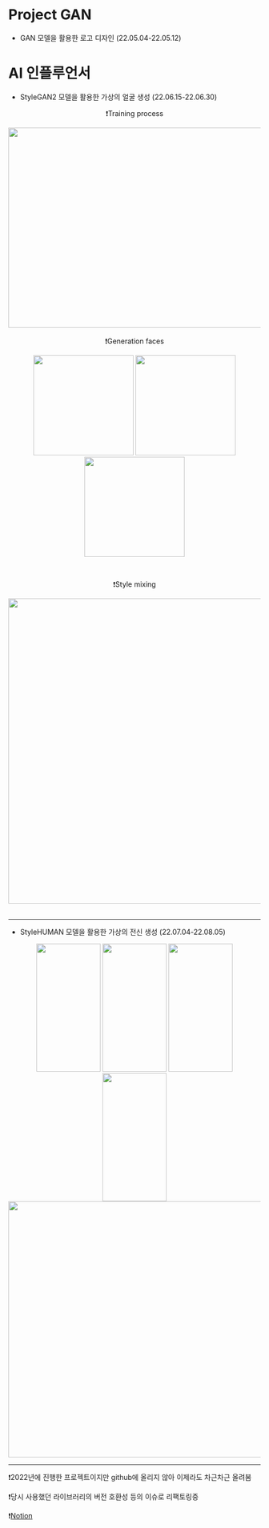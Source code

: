 # Project GAN
* GAN 모델을 활용한 로고 디자인 (22.05.04-22.05.12)

# AI 인플루언서
* StyleGAN2 모델을 활용한 가상의 얼굴 생성 (22.06.15-22.06.30)

<div align="center">
  

❗Training process

<img src="https://github.com/user-attachments/assets/5bdb5f8a-5f36-4ef7-9d18-660eb853ae0b" width="610" height="400"/>
</div>

<br>

<div align="center">
❗Generation faces

<img src="https://github.com/user-attachments/assets/bb5398ee-03c6-4df1-b08d-4bc25cb406d7" width="200" height="200"/> <img src="https://github.com/user-attachments/assets/68df429c-7851-4ad1-9c7d-852d15fd61df" width="200" height="200"/> <img src="https://github.com/user-attachments/assets/bb8bd24e-59d2-4027-9e19-63ce4f2fd868" width="200" height="200"/>
</div>

<br>

<div align="center">
  
❗Style mixing

<img src="https://github.com/user-attachments/assets/964fc274-3fa1-4352-998f-b4c0ac9bd1f9" width="610" height="610"/>
</div>


<br>

--------------------------  

* StyleHUMAN 모델을 활용한 가상의 전신 생성 (22.07.04-22.08.05)

<div align="center">

<img src="https://github.com/user-attachments/assets/bc591093-f602-4e6a-a96f-4b383484545a" width="128" height="256"/>
<img src="https://github.com/user-attachments/assets/d76ee58d-968a-432a-9200-1f52f1d99719" width="128" height="256"/>
<img src="https://github.com/user-attachments/assets/4a0995f0-5f39-4133-9cd7-cabcc8e0f3dc" width="128" height="256"/>
<img src="https://github.com/user-attachments/assets/1f98f8aa-75ac-40ae-a734-57f5aae6d5c9" width="128" height="256"/>


<br>

<img src="https://github.com/user-attachments/assets/6e95d026-16e1-4bc8-ad4b-7aba13fe251a" width="768" height="512"/>

</div>

----------------------------

❗2022년에 진행한 프로젝트이지만 github에 올리지 않아 이제라도 차근차근 올려봄

❗당시 사용했던 라이브러리의 버전 호환성 등의 이슈로 리팩토링중

❗[Notion](https://www.notion.so/Project-GAN-160b67746f27801b9fa8c435e6c1e37f)
